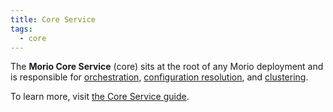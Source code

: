 ```yaml
---
title: Core Service
tags:
  - core
---
```


The **Morio Core Service** (core) sits at the root of any Morio deployment and is
responsible for [orchestration](#orchestration), [configuration
resolution](#configuration-resolution), and [clustering](#clustering).

To learn more, visit [the Core Service guide](/docs/guides/services/core).

